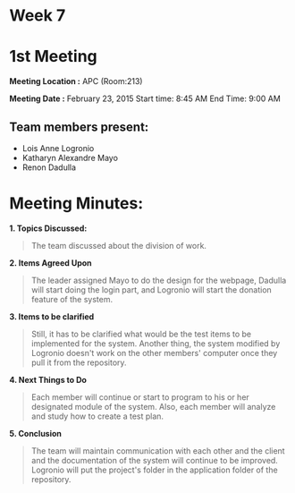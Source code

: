 # Week 7 #
# 1st Meeting #

**Meeting Location :** APC (Room:213)

**Meeting Date :** February 23, 2015 Start time: 8:45 AM End Time: 9:00 AM

## Team members present: ##

  * Lois Anne Logronio
  * Katharyn Alexandre Mayo
  * Renon Dadulla

# Meeting Minutes: #

**1. Topics Discussed:**

> The team discussed about the division of work.

**2. Items Agreed Upon**


> The leader assigned Mayo to do the design for the webpage, Dadulla will start doing the login part, and Logronio will start the donation feature of the system.


**3. Items to be clarified**

> Still, it has to be clarified what would be the test items to be implemented for the system. Another thing, the system modified by Logronio doesn't work on the other members' computer once they pull it from the repository.


**4. Next Things to Do**

> Each member will continue or start to program to his or her designated module of the system. Also, each member will analyze and study how to create a test plan.


**5. Conclusion**

> The team will maintain communication with each other and the client and the documentation of the system will continue to be improved. Logronio will put the project's folder in the application folder of the repository.